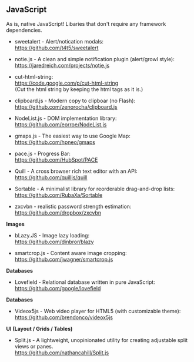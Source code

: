 ## JavaScript

As is, native JavaScript! Libaries that don't require any framework dependencies.

- sweetalert - Alert/notication modals:
<br/>https://github.com/t4t5/sweetalert

- notie.js - A clean and simple notification plugin (alert/growl style):
<br/>https://jaredreich.com/projects/notie.js

- cut-html-string:
<br/>https://code.google.com/p/cut-html-string
<br/>(Cut the html string by keeping the html tags as it is.)

- clipboard.js - Modern copy to clipboar (no Flash):
<br/>https://github.com/zenorocha/clipboard.js

- NodeList.js - DOM implementation library:
<br/>https://github.com/eorroe/NodeList.js

- gmaps.js - The easiest way to use Google Map:
<br/>https://github.com/hpneo/gmaps

- pace.js - Progress Bar:
<br/>https://github.com/HubSpot/PACE

- Quill - A cross browser rich text editor with an API:
<br/>https://github.com/quilljs/quill

- Sortable - A minimalist  library for reorderable drag-and-drop lists:
<br/>https://github.com/RubaXa/Sortable

- zxcvbn - realistic password strength estimation:
<br/>https://github.com/dropbox/zxcvbn

**Images**

- bLazy.JS - Image lazy loading:
<br/>https://github.com/dinbror/blazy

- smartcrop.js - Content aware image cropping:
<br/>https://github.com/jwagner/smartcrop.js

**Databases**

- Lovefield - Relational database written in pure JavaScript:
<br/>https://github.com/google/lovefield

**Databases**

- Videox5js - Web video player for HTML5 (with customizable theme):
<br/>https://github.com/brendonco/videox5js

**UI (Layout / Grids / Tables)**
- Split.js - A lightweight, unopinionated utility for creating adjustable split views or panes.
<br/>https://github.com/nathancahill/Split.js
